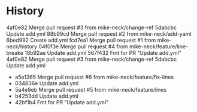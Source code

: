 History
===

4af0e82 Merge pull request #3 from mike-neck/change-ref
5dabcbc Update add.yml
88b99cd Merge pull request #2 from mike-neck/add-yaml
6bed992 Create add.yml
fcd7ea1 Merge pull request #1 from mike-neck/history
04f0f3e Merge pull request #4 from mike-neck/feature/line-breake
18b92ae Update add.yml
567f432 Fmt for PR "Update add.yml"
4af0e82 Merge pull request #3 from mike-neck/change-ref
5dabcbc Update add.yml
- a5e1365 Merge pull request #6 from mike-neck/feature/fix-lines
- 034836e Update add.yml
- 5a4e8eb Merge pull request #5 from mike-neck/feature/lines
- b4253dd Update add.yml
- 42bf1b4 Fmt for PR "Update add.yml"
